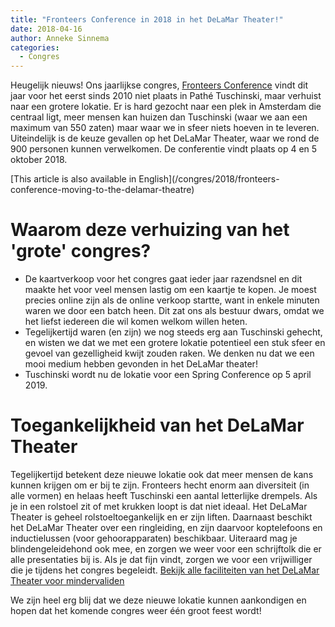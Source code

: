 ```yaml
---
title: "Fronteers Conference in 2018 in het DeLaMar Theater!"
date: 2018-04-16
author: Anneke Sinnema
categories: 
  - Congres
---
```

Heugelijk nieuws! Ons jaarlijkse congres, [Fronteers Conference](https://fronteers.nl/congres/2018) vindt dit jaar voor het eerst sinds 2010 niet plaats in Pathé Tuschinski, maar verhuist naar een grotere lokatie. Er is hard gezocht naar een plek in Amsterdam die centraal ligt, meer mensen kan huizen dan Tuschinski (waar we aan een maximum van 550 zaten) maar waar we in sfeer niets hoeven in te leveren. Uiteindelijk is de keuze gevallen op het DeLaMar Theater, waar we rond de 900 personen kunnen verwelkomen. De conferentie vindt plaats op 4 en 5 oktober 2018.

<p class="note">
[This article is also available in English](/congres/2018/fronteers-conference-moving-to-the-delamar-theatre)
</p>

# Waarom deze verhuizing van het 'grote' congres?

* De kaartverkoop voor het congres gaat ieder jaar razendsnel en dit maakte het voor veel mensen lastig om een kaartje te kopen. Je moest precies online zijn als de online verkoop startte, want in enkele minuten waren we door een batch heen. Dit zat ons als bestuur dwars, omdat we het liefst iedereen die wil komen welkom willen heten.
* Tegelijkertijd waren (en zijn) we nog steeds erg aan Tuschinski gehecht, en wisten we dat we met een grotere lokatie potentieel een stuk sfeer en gevoel van gezelligheid kwijt zouden raken. We denken nu dat we een mooi medium hebben gevonden in het DeLaMar theater!
* Tuschinski wordt nu de lokatie voor een Spring Conference op 5 april 2019.

# Toegankelijkheid van het DeLaMar Theater

Tegelijkertijd betekent deze nieuwe lokatie ook dat meer mensen de kans kunnen krijgen om er bij te zijn. Fronteers hecht enorm aan diversiteit (in alle vormen) en helaas heeft Tuschinski een aantal letterlijke drempels. Als je in een rolstoel zit of met krukken loopt is dat niet ideaal. Het DeLaMar Theater is geheel rolstoeltoegankelijk en er zijn liften. Daarnaast beschikt het DeLaMar Theater over een ringleiding, en zijn daarvoor koptelefoons en inductielussen (voor gehoorapparaten) beschikbaar. Uiteraard mag je blindengeleidehond ook mee, en zorgen we weer voor een schrijftolk die er alle presentaties bij is. Als je dat fijn vindt, zorgen we voor een vrijwilliger die je tijdens het congres begeleidt. 
[Bekijk alle faciliteiten van het DeLaMar Theater voor mindervaliden](https://delamar.nl/mindervaliden/)

We zijn heel erg blij dat we deze nieuwe lokatie kunnen aankondigen en hopen dat het komende congres weer één groot feest wordt!
